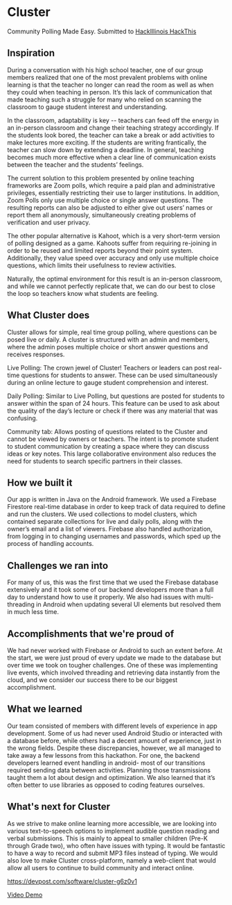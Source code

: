 # Cluster
Community Polling Made Easy. Submitted to [HackIllinois HackThis ](https://hackthis.hackillinois.org/)
## Inspiration
During a conversation with his high school teacher, one of our group members realized that one of the most prevalent problems with online learning is that the teacher no longer can read the room as well as when they could when teaching in person. It’s this lack of communication that made teaching such a struggle for many who relied on scanning the classroom to gauge student interest and understanding.

In the classroom, adaptability is key -- teachers can feed off the energy in an in-person classroom and change their teaching strategy accordingly. If the students look bored, the teacher can take a break or add activities to make lectures more exciting. If the students are writing frantically, the teacher can slow down by extending a deadline. In general, teaching becomes much more effective when a clear line of communication exists between the teacher and the students’ feelings.

The current solution to this problem presented by online teaching frameworks are Zoom polls, which require a paid plan and administrative privileges, essentially restricting their use to larger institutions. In addition, Zoom Polls only use multiple choice or single answer questions. The resulting reports can also be adjusted to either give out users’ names or report them all anonymously, simultaneously creating problems of verification and user privacy.

The other popular alternative is Kahoot, which is a very short-term version of polling designed as a game. Kahoots suffer from requiring re-joining  in order to be reused and limited reports beyond their point system. Additionally, they value speed over accuracy and only use multiple choice questions, which limits their usefulness to review activities.

Naturally, the optimal environment for this result is an in-person classroom, and while we cannot perfectly replicate that,  we can do our best to close the loop so teachers know what students are feeling.

## What Cluster does

Cluster allows for simple, real time group polling, where questions can be posed live or daily. A cluster is structured with an admin and members, where the admin poses multiple choice or short answer questions and receives responses.

Live Polling: The crown jewel of Cluster! Teachers or leaders can post real-time questions for students to answer. These can be used simultaneously during an online lecture to gauge student comprehension and interest.

Daily Polling: Similar to Live Polling, but questions are posted for students to answer within the span of 24 hours. This feature can be used to ask about the quality of the day’s lecture or check if there was any material that was confusing.

Community tab: Allows posting of questions related to the Cluster and cannot be viewed by owners or teachers. The intent is to promote student to student communication by creating a space where they can discuss ideas or key notes. This large collaborative environment also reduces the need for students to search specific partners in their classes.
## How we built it
Our app is written in Java on the Android framework. We used a Firebase Firestore real-time database in order to keep track of data required to define and run the clusters. We used collections to model clusters, which contained separate collections for live and daily polls, along with the owner’s email and a list of viewers. Firebase also handled authorization, from logging in to changing usernames and passwords, which sped up the process of handling accounts.
## Challenges we ran into
For many of us, this was the first time that we used the Firebase database extensively and it took some of our backend developers more than a full day to understand how to use it properly. We also had issues with multi-threading in Android when updating several UI elements but resolved them in much less time.
## Accomplishments that we're proud of
We had never worked with Firebase or Android to such an extent before. At the start, we were just proud of every update we made to the database but over time we took on tougher challenges. One of these was implementing live events, which involved threading and retrieving data instantly from the cloud, and we consider our success there to be our biggest accomplishment.
## What we learned
Our team consisted of members with different levels of experience in app development. Some of us had never used Android Studio or interacted with a database before, while others had a decent amount of experience, just in the wrong fields.
Despite these discrepancies, however, we all managed to take away a few lessons from this hackathon. For one, the backend developers learned event handling in android- most of our transitions required sending data between activities. Planning those transmissions taught them a lot about design and optimization. We also learned that it’s often better to use libraries as opposed to coding features ourselves.
## What's next for Cluster
As we strive to make online learning more accessible, we are looking into various text-to-speech options to implement audible question reading and verbal submissions. This is mainly to appeal to smaller children (Pre-K through Grade two), who often have issues with typing. It would be fantastic to have a way to record and submit MP3 files instead of typing.
We would also love to make Cluster cross-platform, namely a web-client that would allow all users to continue to build community and interact online.

https://devpost.com/software/cluster-g6z0v1

[Video Demo](https://www.youtube.com/watch?v=7uwyFWmb3Vc)
